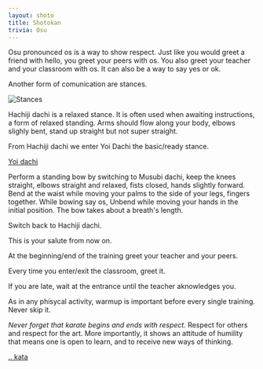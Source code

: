 ```yaml
---
layout: shoto
title: Shotokan
trivia: Osu
---
```


Osu pronounced os is a way to show respect. Just like you would greet a friend with
hello, you greet your peers with os. You also greet your teacher and your classroom
with os. It can also be a way to say yes or ok.

Another form of comunication are stances.

![Stances](/blog/images/shoto/Stances.png)

Hachiji dachi is a relaxed stance. It is often used when awaiting instructions, a
form of relaxed standing. Arms should flow along your body, elbows slighly bent,
stand up straight but not super straight.

From Hachiji dachi we enter Yoi Dachi the basic/ready stance.

[Yoi dachi](https://www.youtube.com/watch?v=poo0n66ceS8)

Perform a standing bow by switching to Musubi dachi, keep the knees straight, elbows
straight and relaxed, fists closed, hands slightly forward. Bend at the waist while
moving your palms to the side of your legs, fingers together. While bowing say os,
Unbend while moving your hands in the initial position. The bow takes about a
breath's length.

Switch back to Hachiji dachi.

This is your salute from now on.

At the beginning/end of the training greet your teacher and your peers.

Every time you enter/exit the classroom, greet it.

If you are late, wait at the entrance until the teacher aknowledges you.

As in any phisycal activity, warmup is important before every single training.
Never skip it.

*Never forget that karate begins and ends with respect.* Respect for others and
respect for the art. More importantly, it shows an attitude of humility that
means one is open to learn, and to receive new ways of thinking.

[.. kata](../kata)
